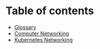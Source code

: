 # Table of contents

* [Glossary](README.md)
* [Computer Networking](computer-networking.md)
* [Kubernetes Networking](kubernetes-networking.md)
